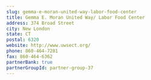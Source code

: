 ```yaml
---
slug: gemma-e-moran-united-way-labor-food-center
title: Gemma E. Moran United Way/ Labor Food Center
address: 374 Broad Street
city: New London
state: CT
postal: 6320
website: http://www.uwsect.org/
phone: 860-464-7281
fax: 860-464-6362
partnerBank: true
partnerGroupId: partner-group-37
---
```

